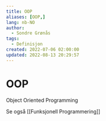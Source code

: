```yaml
---
title: OOP
aliases: [OOP,]
lang: nb-NO
author:
  - Sondre Grønås
tags:
  - Definisjon
created: 2022-07-06 02:00:00
updated: 2022-08-13 20:29:57
---
```

# OOP
Object Oriented Programming

Se også [[Funksjonell Programmering]]